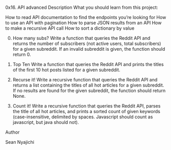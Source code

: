 0x16. API advanced
Description
What you should learn from this project:

How to read API documentation to find the endpoints you’re looking for
How to use an API with pagination
How to parse JSON results from an API
How to make a recursive API call
How to sort a dictionary by value

0. How many subs?
Write a function that queries the Reddit API and returns the number of subscribers (not active users, total subscribers) for a given subreddit. If an invalid subreddit is given, the function should return 0.

1. Top Ten
Write a function that queries the Reddit API and prints the titles of the first 10 hot posts listed for a given subreddit.

2. Recurse it!
Write a recursive function that queries the Reddit API and returns a list containing the titles of all hot articles for a given subreddit. If no results are found for the given subreddit, the function should return None.

3. Count it!
Write a recursive function that queries the Reddit API, parses the title of all hot articles, and prints a sorted count of given keywords (case-insensitive, delimited by spaces. Javascript should count as javascript, but java should not).

Author

Sean Nyajichi
